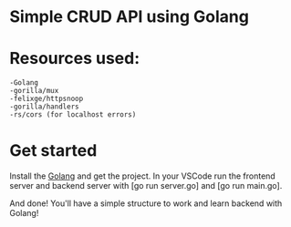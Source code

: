 # Simple CRUD API using Golang

# Resources used:

```
-Golang
-gorilla/mux
-felixge/httpsnoop
-gorilla/handlers
-rs/cors (for localhost errors)
```

# Get started

Install the [Golang](https://go.dev/dl/) and get the project. In your VSCode run the frontend server and backend server with [go run server.go] and [go run main.go].

And done! You'll have a simple structure to work and learn backend with Golang!
